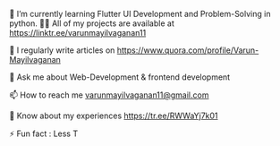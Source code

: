 🌱 I’m currently learning Flutter UI Development and Problem-Solving in python.
👨‍💻 All of my projects are available at https://linktr.ee/varunmayilvaganan11

📝 I regularly write articles on https://www.quora.com/profile/Varun-Mayilvaganan

💬 Ask me about Web-Development & frontend development

📫 How to reach me varunmayilvaganan11@gmail.com

📄 Know about my experiences https://tr.ee/RWWaYj7k01

⚡ Fun fact : Less T
